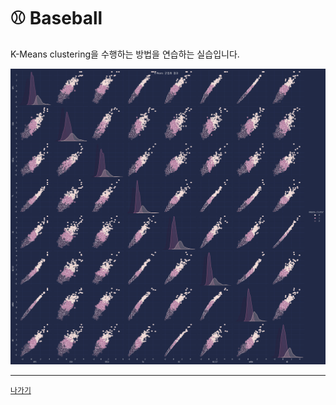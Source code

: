 # ⚾ Baseball

K-Means clustering을 수행하는 방법을 연습하는 실습입니다. 

![](/resources/baseball.png)

---
[`나가기`](../)